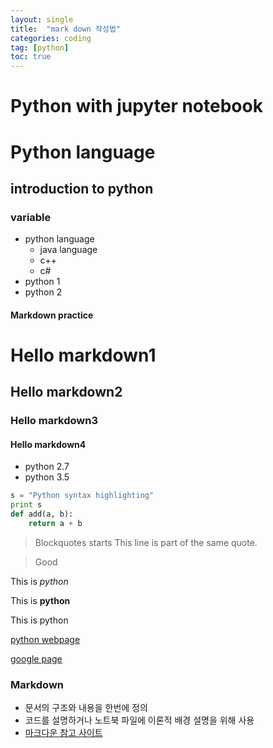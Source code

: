```yaml
---
layout: single
title:  "mark down 작성법"
categories: coding
tag: [python]
toc: true
---
```



# Python with jupyter notebook

# Python language
## introduction to python
### variable

* python language
  * java language 
  * c++ 
  * c#
* python 1
* python 2

#### Markdown practice

# Hello markdown1
## Hello markdown2
### Hello markdown3
#### Hello markdown4

* python 2.7
* python 3.5

```python
s = "Python syntax highlighting"
print s
def add(a, b):
    return a + b
```

> Blockquotes starts
> This line is part of the same quote.

> Good



This is *python*

This is **python**

This is python

[python webpage](https://www.python.org)

[google page](https://google.com)

### Markdown
 - 문서의 구조와 내용을 한번에 정의 
 - 코드를 설명하거나 노트북 파일에 이론적 배경 설명을 위해 사용
 - [마크다운 참고 사이트](https://github.com/adam-p/markdown-here/wiki/Markdown-Cheatsheet)
